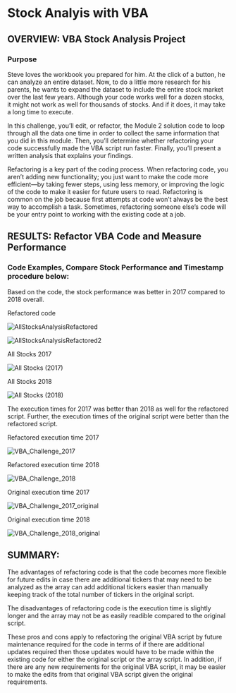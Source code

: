 # Stock Analyis with VBA

## OVERVIEW: VBA Stock Analysis Project

### Purpose
Steve loves the workbook you prepared for him. At the click of a button, he can analyze an entire dataset. Now, to do a little more research for his parents, he wants to expand the dataset to include the entire stock market over the last few years. Although your code works well for a dozen stocks, it might not work as well for thousands of stocks. And if it does, it may take a long time to execute.

In this challenge, you’ll edit, or refactor, the Module 2 solution code to loop through all the data one time in order to collect the same information that you did in this module. Then, you’ll determine whether refactoring your code successfully made the VBA script run faster. Finally, you’ll present a written analysis that explains your findings.

Refactoring is a key part of the coding process. When refactoring code, you aren’t adding new functionality; you just want to make the code more efficient—by taking fewer steps, using less memory, or improving the logic of the code to make it easier for future users to read. Refactoring is common on the job because first attempts at code won’t always be the best way to accomplish a task. Sometimes, refactoring someone else’s code will be your entry point to working with the existing code at a job.

## RESULTS: Refactor VBA Code and Measure Performance
 
### Code Examples, Compare Stock Performance and Timestamp procedure below:

Based on the code, the stock performance was better in 2017 compared to 2018 overall. 

Refactored code

![AllStocksAnalysisRefactored](https://user-images.githubusercontent.com/76754655/109437618-bffd6280-79f3-11eb-93a1-b453f3e62ade.PNG)

![AllStocksAnalysisRefactored2](https://user-images.githubusercontent.com/76754655/109437623-ca1f6100-79f3-11eb-9bef-a9d71a98d462.PNG)

All Stocks 2017

![All Stocks (2017)](https://user-images.githubusercontent.com/76754655/109437512-23d35b80-79f3-11eb-9e57-22e4d015d409.PNG)

All Stocks 2018

![All Stocks (2018)](https://user-images.githubusercontent.com/76754655/109437523-2d5cc380-79f3-11eb-99d2-9a3a40b3762b.PNG)

The execution times for 2017 was better than 2018 as well for the refactored script. Further, the execution times of the original script were better than the refactored script.

Refactored execution time 2017

![VBA_Challenge_2017](https://user-images.githubusercontent.com/76754655/109437530-39488580-79f3-11eb-8e84-4146520bfdb1.PNG)

Refactored execution time 2018

![VBA_Challenge_2018](https://user-images.githubusercontent.com/76754655/109437542-46fe0b00-79f3-11eb-83eb-aca31ae291c2.PNG)

Original execution time 2017

![VBA_Challenge_2017_original](https://user-images.githubusercontent.com/76754655/109437561-64cb7000-79f3-11eb-8f57-cae83772cac7.PNG)

Original execution time 2018

![VBA_Challenge_2018_original](https://user-images.githubusercontent.com/76754655/109437569-6c8b1480-79f3-11eb-98c9-bf5c5bb956c4.PNG)

## SUMMARY:

The advantages of refactoring code is that the code becomes more flexible for future edits in case there are additional tickers that may need to be analyzed as the array can add additional tickers easier than manually keeping track of the total number of tickers in the original script.

The disadvantages of refactoring code is the execution time is slightly longer and the array may not be as easily readible compared to the original script.

These pros and cons apply to refactoring the original VBA script by future maintenance required for the code in terms of if there are additional updates required then those updates would have to be made within the existing code for either the original script or the array script. In addition, if there are any new requirements for the original VBA script, it may be easier to make the edits from that original VBA script given the original requirements.
